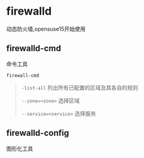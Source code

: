 # firewalld

动态防火墙,opensuse15开始使用

## firewalld-cmd

命令工具

`firewall-cmd`

> `-list-all` 列出所有已配置的区域及其各自的规则
>
> `--zone=<zone>` 选择区域
>
> `--service=<service>` 选择服务

## firewalld-config

图形化工具
